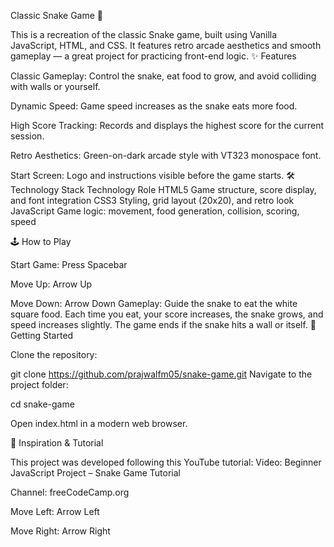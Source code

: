 Classic Snake Game 🐍

This is a recreation of the classic Snake game, built using Vanilla JavaScript, HTML, and CSS. It features retro arcade aesthetics and smooth gameplay — a great project for practicing front-end logic.
✨ Features

Classic Gameplay: Control the snake, eat food to grow, and avoid colliding with walls or yourself.

Dynamic Speed: Game speed increases as the snake eats more food.

High Score Tracking: Records and displays the highest score for the current session.

Retro Aesthetics: Green-on-dark arcade style with VT323 monospace font.

Start Screen: Logo and instructions visible before the game starts.
🛠️ Technology Stack
Technology	Role
HTML5	Game structure, score display, and font integration
CSS3	Styling, grid layout (20x20), and retro look
JavaScript	Game logic: movement, food generation, collision, scoring, speed

🕹️ How to Play

Start Game: Press Spacebar

Move Up: Arrow Up

Move Down: Arrow Down
Gameplay:
Guide the snake to eat the white square food. Each time you eat, your score increases, the snake grows, and speed increases slightly. The game ends if the snake hits a wall or itself.
🚀 Getting Started

Clone the repository:

git clone https://github.com/prajwalfm05/snake-game.git
Navigate to the project folder:

cd snake-game


Open index.html in a modern web browser.

🎥 Inspiration & Tutorial

This project was developed following this YouTube tutorial:
Video: Beginner JavaScript Project – Snake Game Tutorial

Channel: freeCodeCamp.org


Move Left: Arrow Left

Move Right: Arrow Right
